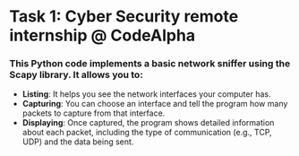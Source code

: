 # Task 1: Cyber Security remote internship @ CodeAlpha
### This Python code implements a basic network sniffer using the Scapy library. It allows you to:
- **Listing**: It helps you see the network interfaces your computer has.
- **Capturing**: You can choose an interface and tell the program how many packets to capture from that interface.
- **Displaying**: Once captured, the program shows detailed information about each packet, including the type of communication (e.g., TCP, UDP) and the data being sent.
